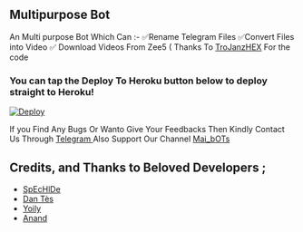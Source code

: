 ## Multipurpose Bot 

An Multi purpose Bot Which Can :-
✅Rename Telegram Files 
✅Convert Files into Video
✅ Download Videos From Zee5 ( Thanks To [TroJanzHEX](https://github.com/TroJanzHEX/Zee5-Downloader) For the code



### You can tap the Deploy To Heroku button below to deploy straight to Heroku!
[![Deploy](https://www.herokucdn.com/deploy/button.svg)](https://heroku.com/deploy?template=https://github.com/No-OnE-Kn0wS-Me/FileRenameBot)

If you Find Any Bugs Or Wanto Give Your Feedbacks Then Kindly Contact Us Through [Telegram ](https://telegram.dog/No_OnE_Kn0wS_Me) 
Also Support Our Channel [Mai_bOTs](https://telegram.dog/Mai_bOTs) 

## Credits, and Thanks to Beloved Developers ;

* [SpEcHlDe](https://telegram.dog/SpEcHlDe) 
* [Dan Tès](https://telegram.dog/haskell) 
* [Yoily](https://telegram.dog/YoilyL)
* [Anand](https://telegram.dog/Anandpskerala)
